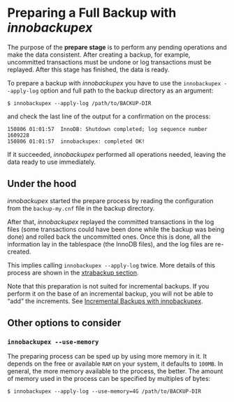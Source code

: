 # Preparing a Full Backup with *innobackupex*

The purpose of the **prepare stage** is to perform any pending operations and make the data consistent. After creating a backup, for example, uncommitted transactions must be undone or log transactions must be replayed. After this stage has finished, the data is ready.

To prepare a backup with *innobackupex* you have to use the
`innobackupex --apply-log` option and full path to the backup directory as an
argument:

```shell
$ innobackupex --apply-log /path/to/BACKUP-DIR
```

and check the last line of the output for a confirmation on the process:

```text
150806 01:01:57  InnoDB: Shutdown completed; log sequence number 1609228
150806 01:01:57  innobackupex: completed OK!
```

If it succeeded, *innobackupex* performed all operations needed, leaving the
data ready to use immediately.

## Under the hood

*innobackupex* started the prepare process by reading the configuration from the
`backup-my.cnf` file in the backup directory.

After that, *innobackupex* replayed the committed transactions in the log files
(some transactions could have been done while the backup was being done) and
rolled back the uncommitted ones. Once this is done, all the information lay in
the tablespace (the InnoDB files), and the log files are re-created.

This implies calling `innobackupex --apply-log` twice. More details of
this process are shown in the [xtrabackup section](../xtrabackup_bin/xtrabackup_binary.md#xtrabackup-binary).

Note that this preparation is not suited for incremental backups. If you perform
it on the base of an incremental backup, you will not be able to “add” the
increments. See [Incremental Backups with innobackupex](incremental_backups_innobackupex.md).

## Other options to consider

### `innobackupex --use-memory`

The preparing process can be sped up by using more memory in it. It depends on
the free or available `RAM` on your system, it defaults to `100MB`. In
general, the more memory available to the process, the better. The amount of
memory used in the process can be specified by multiples of bytes:

```shell
$ innobackupex --apply-log --use-memory=4G /path/to/BACKUP-DIR
```
